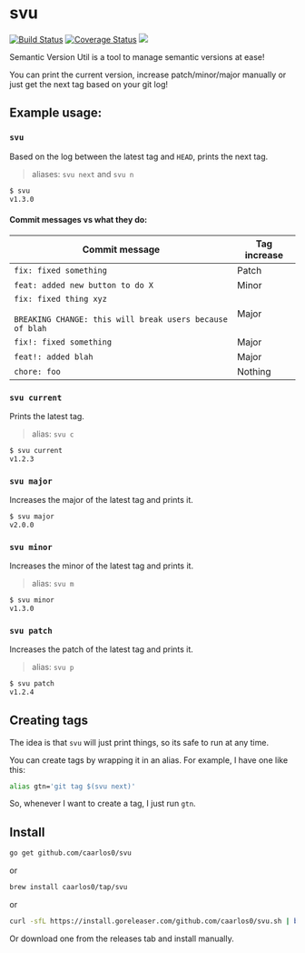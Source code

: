 # svu

[![Build Status](https://img.shields.io/github/workflow/status/caarlos0/svu/build?style=for-the-badge)](https://github.com/caarlos0/svu/actions?workflow=build)
[![Coverage Status](https://img.shields.io/codecov/c/gh/caarlos0/svu.svg?logo=codecov&style=for-the-badge)](https://codecov.io/gh/caarlos0/svu)
[![](http://img.shields.io/badge/godoc-reference-5272B4.svg?style=for-the-badge)](http://godoc.org/github.com/caarlos0/svu)

Semantic Version Util is a tool to manage semantic versions at ease!

You can print the current version, increase patch/minor/major manually or just
get the next tag based on your git log!

## Example usage:

### `svu`

Based on the log between the latest tag and `HEAD`, prints the next tag.

> aliases: `svu next` and `svu n`

```sh
$ svu
v1.3.0
```

#### Commit messages vs what they do:

| Commit message | Tag increase |
|---|---|
| `fix: fixed something` | Patch |
| `feat: added new button to do X` | Minor |
| `fix: fixed thing xyz`<br><br>`BREAKING CHANGE: this will break users because of blah` | Major |
| `fix!: fixed something` | Major |
| `feat!: added blah` | Major |
| `chore: foo` | Nothing |

### `svu current`

Prints the latest tag.

> alias: `svu c`

```sh
$ svu current
v1.2.3
```

### `svu major`

Increases the major of the latest tag and prints it.

```sh
$ svu major
v2.0.0
```

### `svu minor`

Increases the minor of the latest tag and prints it.

> alias: `svu m`

```sh
$ svu minor
v1.3.0
```

### `svu patch`

Increases the patch of the latest tag and prints it.

> alias: `svu p`

```sh
$ svu patch
v1.2.4
```

## Creating tags

The idea is that `svu` will just print things, so its safe to run at any time.

You can create tags by wrapping it in an alias. For example, I have one like
this:

```bash
alias gtn='git tag $(svu next)'
```

So, whenever I want to create a tag, I just run `gtn`.

## Install

```sh
go get github.com/caarlos0/svu
```

or

```sh
brew install caarlos0/tap/svu
```

or

```sh
curl -sfL https://install.goreleaser.com/github.com/caarlos0/svu.sh | bash -s -- -b /usr/local/bin
```

Or download one from the releases tab and install manually.
